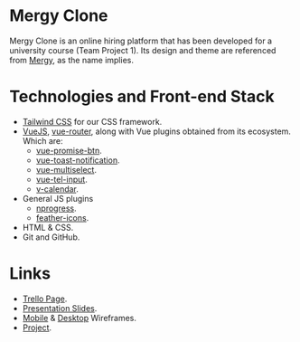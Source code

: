 #  Mergy Clone  
Mergy Clone is an online hiring platform that has been developed for a university course (Team Project 1). Its design and theme are referenced from [Mergy](http://mergy.co/), as the name implies.

# Technologies and Front-end Stack
* [Tailwind CSS](https://tailwindcss.com/) for our CSS framework.
* [VueJS](https://v3.vuejs.org/), [vue-router](https://router.vuejs.org/), along with Vue plugins obtained from its ecosystem. Which are:
	* [vue-promise-btn](https://github.com/STUkh/vue-promise-btn).
	* [vue-toast-notification](https://github.com/ankurk91/vue-toast-notification).
	* [vue-multiselect](vue-multiselect).
	* [vue-tel-input](https://github.com/monterail/vue-multiselect).
	* [v-calendar](https://github.com/nathanreyes/v-calendar).
* General JS plugins
	* [nprogress](https://ricostacruz.com/nprogress/).
	* [feather-icons](https://feathericons.com/).
* HTML & CSS.
* Git and GitHub.

# Links
* [Trello Page](https://trello.com/c/nJIoZG3v/15-theme).
* [Presentation Slides](https://drive.google.com/file/d/1QEbaUY8IWdDX3GXlfxBwYuVTs1hFXXH4/view?usp=sharing).
* [Mobile](https://wireframe.cc/pro/pp/02c25dab1402924) & [Desktop](https://wireframe.cc/pro/pp/4e368ba97402869) Wireframes.
* [Project](http://mergy-clone.netlify.app/).